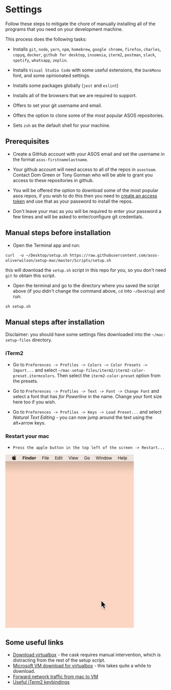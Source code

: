 # Settings
Follow these steps to mitigate the chore of manually installing all of the programs that you need on your development machine.

This process does the following tasks:

* Installs `git`, `node`, `yarn`, `npm`, `homebrew`, `google chrome`, `firefox`, `charles`, `copyq`, `docker`, `github for desktop`, `insomnia`, `iterm2`, `postman`, `slack`, `spotify`, `whatsapp`, `zeplin`.

* Installs `Visual Studio Code` with some useful extensions, the `DankMono` font, and some opinionated settings.

* Installs some packages globally (`jest` and `eslint`)

* Installs all of the browsers that we are required to support.

* Offers to set your git username and email.

* Offers the option to clone some of the most popular ASOS repositories.

* Sets `zsh` as the default shell for your machine.

## Prerequisites
* Create a GitHub account with your ASOS email and set the username in the format `asos-firstnamelastname`.
* Your github account will need access to all of the repos in `asosteam`. Contact Dom Green or Tony Gorman who will be able to grant you access to these repositories in github.

* You will be offered the option to download some of the most popular asos repos, if you wish to do this then you need to [create an access token](https://help.github.com/en/enterprise/2.17/user/articles/creating-a-personal-access-token-for-the-command-line) and use that as your password to install the repos.

* Don't leave your mac as you will be required to enter your password a few times and will be asked to enter/configure git credentials.

## Manual steps before installation
* Open the Terminal app and run:
```console
curl  -o ~/Desktop/setup.sh https://raw.githubusercontent.com/asos-oliverwilson/setup-mac/master/Scripts/setup.sh
```
this will download the `setup.sh` script in this repo for you, so you don't need `git` to obtain this script.

* Open the terminal and go to the directory where you saved the script above (if you didn't change the command above, `cd` into `~/Desktop`) and run:
```console
sh setup.sh
```


## Manual steps after installation
Disclaimer: you should have some settings files downloaded into the `~/mac-setup-files` directory.

### iTerm2
* Go to `Preferences -> Profiles -> Colors -> Color Presets -> Import...` and select `~/mac-setup-files/iterm2/iterm2-color-preset.itermcolors`. Then select the `iterm2-color-preset` option from the presets.

* Go to `Preferences -> Profiles -> Text -> Font -> Change Font` and select a font that has _for Powerline_ in the name. Change your font size here too if you wish.

* Go to `Preferences -> Profiles -> Keys -> Load Preset...` and select _Natural Text Editing_ - you can now jump around the text using the alt+arrow keys.

### Restart your mac
* `Press the apple button in the top left of the screen -> Restart...`

<img src="https://raw.githubusercontent.com/asos-oliverwilson/setup-mac/master/gifs/reboot-mac.gif" width="400">

## Some useful links
* [Download virtualbox](https://www.virtualbox.org/wiki/Downloads) - the cask requires manual intervention, which is distracting from the rest of the setup script.
* [Microsoft VM download for virtualbox](https://developer.microsoft.com/en-us/microsoft-edge/tools/vms/) - this takes quite a while to download.
* [Forward network traffic from mac to VM](https://medium.com/@urubuz/accessing-localhost-in-mac-from-windows-vm-in-virtualbox-312a3de6fedb)
* [Useful iTerm2 keybindings](https://medium.com/@_simon__says/useful-iterm2-keybindings-d9e4e9b8a3ed)
